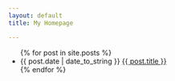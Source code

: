 ```yaml
---
layout: default
title: My Homepage

---
```



<!-- 链接到其他页面 -->
<!-- 无序列表 -->
<ul>
  {% for post in site.posts %}
    <li> {{ post.date | date_to_string }}
      <a href="{{ post.url }}">{{ post.title }}</a>
    </li>
  {% endfor %}
</ul>

